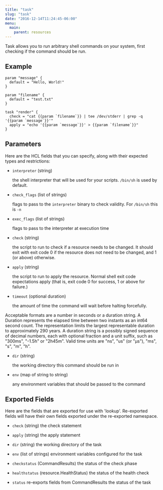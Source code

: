 ```yaml
---
title: "task"
slug: "task"
date: "2016-12-14T11:24:45-06:00"
menu:
  main:
    parent: resources
---
```



Task allows you to run arbitrary shell commands on your system, first
checking if the command should be run.


## Example

```hcl
param "message" {
  default = "Hello, World!"
}

param "filename" {
  default = "test.txt"
}

task "render" {
  check = "cat {{param `filename`}} | tee /dev/stderr | grep -q '{{param `message`}}'"
  apply = "echo '{{param `message`}}' > {{param `filename`}}"
}

```


## Parameters

Here are the HCL fields that you can specify, along with their expected types
and restrictions:


- `interpreter` (string)

  the shell interpreter that will be used for your scripts. `/bin/sh` is
used by default.


- `check_flags` (list of strings)

  flags to pass to the `interpreter` binary to check validity. For
`/bin/sh` this is `-n`


- `exec_flags` (list of strings)

  flags to pass to the interpreter at execution time


- `check` (string)

  the script to run to check if a resource needs to be changed. It should
exit with exit code 0 if the resource does not need to be changed, and
1 (or above) otherwise.


- `apply` (string)

  the script to run to apply the resource. Normal shell exit code
expectations apply (that is, exit code 0 for success, 1 or above for
failure.)


- `timeout` (optional duration)

  the amount of time the command will wait before halting forcefully.

Acceptable formats are a number in seconds or a duration string. A Duration
represents the elapsed time between two instants as an int64 second count.
The representation limits the largest representable duration to approximately
290 years. A duration string is a possibly signed sequence of decimal numbers,
each with optional fraction and a unit suffix, such as "300ms", "-1.5h" or
"2h45m". Valid time units are "ns", "us" (or "µs"), "ms", "s", "m", "h".


- `dir` (string)

  the working directory this command should be run in


- `env` (map of string to string)

  any environment variables that should be passed to the command




## Exported Fields

Here are the fields that are exported for use with 'lookup'.  Re-exported fields
will have their own fields exported under the re-exported namespace.
- `check` (string)
  the check statement
 
- `apply` (string)
  the apply statement
 
- `dir` (string)
  the working directory of the task
 
- `env` (list of strings)
  environment variables configured for the task
 
- `checkstatus` (CommandResults)
  the status of the check phase
 
- `healthstatus` (resource.HealthStatus)
  the status of the health check
 
- `status` re-exports fields from CommandResults
  the status of the task
  

